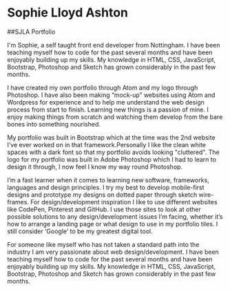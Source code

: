 # Sophie Lloyd Ashton

##SJLA Portfolio

I'm Sophie, a self taught front end developer from Nottingham. I have been teaching myself how to code for the past several months and have been enjoyably building up my skills. My knowledge in HTML, CSS, JavaScript, Bootstrap, Photoshop and Sketch has grown considerably in the past few months.

I have created my own portfolio through Atom and my logo through Photoshop. I have also been making “mock-up” websites using Atom and Wordpress for experience and to help me understand the web design process from start to finish. Learning new things is a passion of mine. I enjoy making things from scratch and watching them develop from the bare bones into something nourished.

My portfolio was built in Bootstrap which at the time was the 2nd website I’ve ever worked on in that framework.Personally I like the clean white spaces with a dark font so that my portfolio avoids looking "cluttered". The logo for my portfolio was built in Adobe Photoshop which I had to learn to design it through, I now feel I know my way round Photoshop.

I’m a fast learner when it comes to learning new software, frameworks, languages and design principles.  I try my best to develop mobile-first designs and prototype my designs on dotted paper through sketch wire-frames.  For design/development inspiration I like to use different websites like CodePen, Pinterest and GitHub. I use those sites to look at other possible solutions to any design/development issues I’m facing, whether it’s how to arrange a landing page or what design to use in my portfolio tiles. I still consider ‘Google’ to be my greatest digital tool.

For someone like myself who has not taken a standard path into the industry I am very passionate about web design/development. I have been teaching myself how to code for the past several months and have been enjoyably building up my skills. My knowledge in HTML, CSS, JavaScript, Bootstrap, Photoshop and Sketch has grown considerably in the past few months. 
